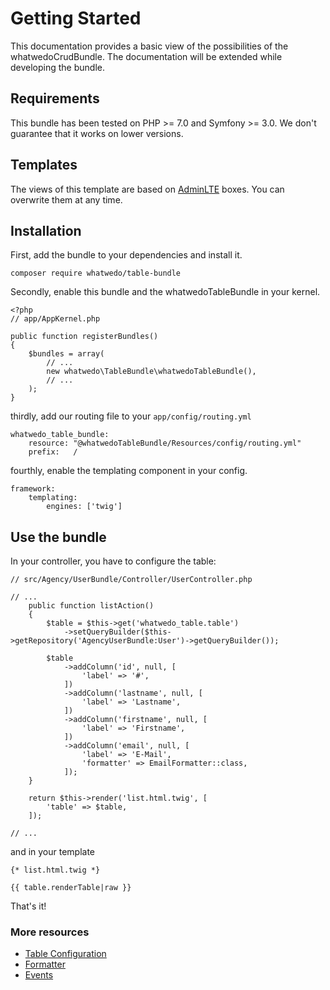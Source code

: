 # Getting Started

This documentation provides a basic view of the possibilities of the whatwedoCrudBundle. 
The documentation will be extended while developing the bundle.

## Requirements

This bundle has been tested on PHP >= 7.0 and Symfony >= 3.0. 
We don't guarantee that it works on lower versions.

## Templates

The views of this template are based on [AdminLTE](https://almsaeedstudio.com/) boxes. You can overwrite them at any time. 

## Installation

First, add the bundle to your dependencies and install it.

```
composer require whatwedo/table-bundle
```

Secondly, enable this bundle and the whatwedoTableBundle in your kernel.

```
<?php
// app/AppKernel.php

public function registerBundles()
{
    $bundles = array(
        // ...
        new whatwedo\TableBundle\whatwedoTableBundle(),
        // ...
    );
}
```

thirdly, add our routing file to your ```app/config/routing.yml```

```
whatwedo_table_bundle:
    resource: "@whatwedoTableBundle/Resources/config/routing.yml"
    prefix:   /
```

fourthly, enable the templating component in your config.
``` 
framework:
    templating:
        engines: ['twig']
```
## Use the bundle

In your controller, you have to configure the table:

```
// src/Agency/UserBundle/Controller/UserController.php

// ...
    public function listAction()
    {
        $table = $this->get('whatwedo_table.table')
            ->setQueryBuilder($this->getRepository('AgencyUserBundle:User')->getQueryBuilder());
        
        $table
            ->addColumn('id', null, [
                'label' => '#',
            ])
            ->addColumn('lastname', null, [
                'label' => 'Lastname',
            ])
            ->addColumn('firstname', null, [
                'label' => 'Firstname',
            ])
            ->addColumn('email', null, [
                'label' => 'E-Mail',
                'formatter' => EmailFormatter::class,
            ]);
    }
    
    return $this->render('list.html.twig', [
        'table' => $table,
    ]);
    
// ...
```

and in your template

```
{* list.html.twig *}

{{ table.renderTable|raw }}
```

That's it!

### More resources

- [Table Configuration](table-configuration.md)
- [Formatter](formatter.md)
- [Events](events.md)
